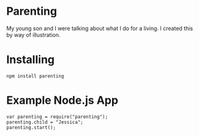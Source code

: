 Parenting
=========

My young son and I were talking about what I do for a living.  I created this by way of illustration.


Installing
==========

```
npm install parenting
```


Example Node.js App
==================

```
var parenting = require("parenting");
parenting.child = "Jessica";
parenting.start();
```


